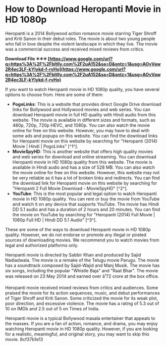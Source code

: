 # How to Download Heropanti Movie in HD 1080p
 
Heropanti is a 2014 Bollywood action romance movie starring Tiger Shroff and Kriti Sanon in their debut roles. The movie is about two young people who fall in love despite the violent landscape in which they live. The movie was a commercial success and received mixed reviews from critics.
 
**Download File ✶✶✶ [https://www.google.com/url?q=https%3A%2F%2Fbltlly.com%2F2uA152&sa=D&sntz=1&usg=AOvVaw2R4ec3LF-kYIykd-f-rvHo](https://www.google.com/url?q=https%3A%2F%2Fbltlly.com%2F2uA152&sa=D&sntz=1&usg=AOvVaw2R4ec3LF-kYIykd-f-rvHo)**


 
If you want to watch Heropanti movie in HD 1080p quality, you have several options to choose from. Here are some of them:
 
- **PogoLinks**: This is a website that provides direct Google Drive download links for Bollywood and Hollywood movies and web series. You can download Heropanti movie in full HD quality with Hindi audio from this website. The movie is available in different sizes and formats, such as 480p, 720p, 720p HEVC, and 1080p. You can also watch the movie online for free on this website. However, you may have to deal with some ads and popups on this website. You can find the download links for Heropanti movie on this website by searching for "Heropanti (2014) Movie | Hindi | PogoLinks" [^1^].
- **MovieSpyHD**: This is another website that offers high quality movies and web series for download and online streaming. You can download Heropanti movie in HD 1080p quality from this website. The movie is available in Hindi audio and has a size of 528 MB. You can also watch the movie online for free on this website. However, this website may not be very reliable as it has a lot of broken links and redirects. You can find the download link for Heropanti movie on this website by searching for "Heropanti 2 Full Movie Download - MovieSpyHD" [^2^].
- **YouTube**: This is the most popular and legal option to watch Heropanti movie in HD 1080p quality. You can rent or buy the movie from YouTube and watch it on any device that supports YouTube. The movie has Hindi DD 5.1 audio and has a duration of 2 hours and 20 minutes. You can find the movie on YouTube by searching for "Heropanti (2014) Full Movie | 1080p Full HD | Hindi DD 5.1 Audio" [^3^].

These are some of the ways to download Heropanti movie in HD 1080p quality. However, we do not endorse or promote any illegal or pirated sources of downloading movies. We recommend you to watch movies from legal and authorized platforms only.
  
Heropanti movie is directed by Sabbir Khan and produced by Sajid Nadiadwala. The movie is a remake of the Telugu movie Parugu. The movie has a soundtrack composed by Sajid-Wajid and Manj Musik. The movie has six songs, including the popular "Whistle Baja" and "Raat Bhar". The movie was released on 23 May 2014 and earned over â¹72 crore at the box office.
 
Heropanti movie received mixed reviews from critics and audiences. Some praised the movie for its action sequences, music, and debut performances of Tiger Shroff and Kriti Sanon. Some criticized the movie for its weak plot, poor direction, and excessive violence. The movie has a rating of 5.3 out of 10 on IMDb and 2.5 out of 5 on Times of India.
 
Heropanti movie is a typical Bollywood masala entertainer that appeals to the masses. If you are a fan of action, romance, and drama, you may enjoy watching Heropanti movie in HD 1080p quality. However, if you are looking for a realistic, meaningful, and original story, you may want to skip this movie.
 8cf37b1e13
 
